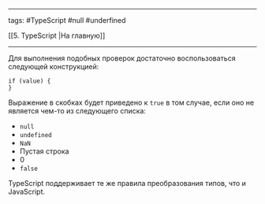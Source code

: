 ____

tags: #TypeScript #null #underfined 

[[5. TypeScript |На главную]]

_____

Для выполнения подобных проверок достаточно воспользоваться следующей конструкцией:

```
if (value) {
}
```

Выражение в скобках будет приведено к `true` в том случае, если оно не является чем-то из следующего списка:

- `null`
- `undefined`
- `NaN`
- Пустая строка
- 0
- `false`

TypeScript поддерживает те же правила преобразования типов, что и JavaScript.
